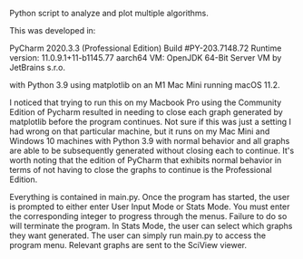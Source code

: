 Python script to analyze and plot multiple algorithms.

This was developed in: 

PyCharm 2020.3.3 (Professional Edition)
Build #PY-203.7148.72
Runtime version: 11.0.9.1+11-b1145.77 aarch64
VM: OpenJDK 64-Bit Server VM by JetBrains s.r.o.

with Python 3.9 using matplotlib on an M1 Mac Mini running macOS 11.2.

I noticed that trying to run this on my Macbook Pro using the Community Edition of Pycharm resulted in 
needing to close each graph generated by matplotlib before the program continues.  Not sure if this was just a setting I had wrong on 
that particular machine, but it runs on my Mac Mini and Windows 10 machines with Python 3.9 with normal behavior and all 
graphs are able to be subsequently generated without closing each to continue. It's worth noting that the edition of PyCharm that exhibits normal
behavior in terms of not having to close the graphs to continue is the Professional Edition. 

Everything is contained in main.py. 
Once the program has started, the user is prompted to either enter User Input Mode or Stats Mode.
You must enter the corresponding integer to progress through the menus. Failure to do so will terminate the program.
In Stats Mode, the user can select which graphs they want generated.
The user can simply run main.py to access the program menu. Relevant graphs are sent to the SciView viewer.
